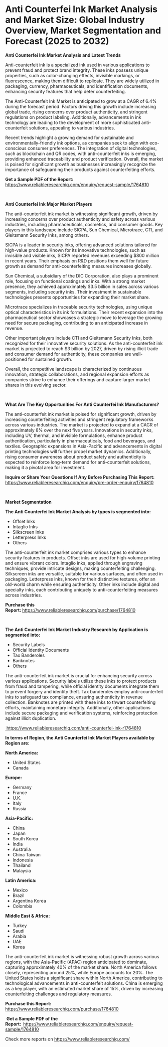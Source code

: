 <p><h1>Anti Counterfei Ink Market Analysis and Market Size: Global Industry Overview, Market Segmentation and Forecast (2025 to 2032)</h1></p><p><strong>Anti Counterfei Ink Market Analysis and Latest Trends</strong></p>
<p><p>Anti-counterfeit ink is a specialized ink used in various applications to prevent fraud and protect brand integrity. These inks possess unique properties, such as color-changing effects, invisible markings, or fluorescence, making them difficult to replicate. They are widely utilized in packaging, currency, pharmaceuticals, and identification documents, enhancing security features that help deter counterfeiting.</p><p>The Anti-Counterfeit Ink Market is anticipated to grow at a CAGR of 6.4% during the forecast period. Factors driving this growth include increasing global trade, rising concerns over product authenticity, and stringent regulations on product labeling. Additionally, advancements in ink technology are leading to the development of more sophisticated anti-counterfeit solutions, appealing to various industries. </p><p>Recent trends highlight a growing demand for sustainable and environmentally-friendly ink options, as companies seek to align with eco-conscious consumer preferences. The integration of digital technologies, such as blockchain and QR codes, with anti-counterfeit inks is emerging, providing enhanced traceability and product verification. Overall, the market is poised for significant growth as businesses increasingly recognize the importance of safeguarding their products against counterfeiting efforts.</p></p>
<p><strong>Get a Sample PDF of the Report:&nbsp;</strong> <a href="https://www.reliableresearchiq.com/enquiry/request-sample/1764810?utm_campaign=1140&utm_medium=2&utm_source=Github&utm_content=ia&utm_term=02022025&utm_id=anti-counterfei-ink">https://www.reliableresearchiq.com/enquiry/request-sample/1764810</a></p>
<p>&nbsp;</p>
<p><strong>Anti Counterfei Ink Major Market Players</strong></p>
<p><p>The anti-counterfeit ink market is witnessing significant growth, driven by increasing concerns over product authenticity and safety across various industries, including pharmaceuticals, cosmetics, and consumer goods. Key players in this landscape include SICPA, Sun Chemical, Microtrace, CTI, and Gleitsmann Security Inks, among others.</p><p>SICPA is a leader in security inks, offering advanced solutions tailored for high-value products. Known for its innovative technologies, such as invisible and visible inks, SICPA reported revenues exceeding $800 million in recent years. Their emphasis on R&D positions them well for future growth as demand for anti-counterfeiting measures increases globally.</p><p>Sun Chemical, a subsidiary of the DIC Corporation, also plays a prominent role, focusing on functional coatings and inks. With a strong market presence, they achieved approximately $3.5 billion in sales across various segments, including security inks. Their investment in sustainable technologies presents opportunities for expanding their market share.</p><p>Microtrace specializes in traceable security technologies, using unique optical characteristics in its ink formulations. Their recent expansion into the pharmaceutical sector showcases a strategic move to leverage the growing need for secure packaging, contributing to an anticipated increase in revenue.</p><p>Other important players include CTI and Gleitsmann Security Inks, both recognized for their innovative security solutions. As the anti-counterfeit ink market is projected to reach $3 billion by 2027, driven by rising illicit trade and consumer demand for authenticity, these companies are well-positioned for sustained growth.</p><p>Overall, the competitive landscape is characterized by continuous innovation, strategic collaborations, and regional expansion efforts as companies strive to enhance their offerings and capture larger market shares in this evolving sector.</p></p>
<p>&nbsp;</p>
<p><strong>What Are The Key Opportunities For Anti Counterfei Ink Manufacturers?</strong></p>
<p><p>The anti-counterfeit ink market is poised for significant growth, driven by increasing counterfeiting activities and stringent regulatory frameworks across various industries. The market is projected to expand at a CAGR of approximately 8% over the next five years. Innovations in security inks, including UV, thermal, and invisible formulations, enhance product authentication, particularly in pharmaceuticals, food and beverages, and textiles. Geographic expansions in Asia-Pacific and advancements in digital printing technologies will further propel market dynamics. Additionally, rising consumer awareness about product safety and authenticity is expected to reinforce long-term demand for anti-counterfeit solutions, making it a pivotal area for investment.</p></p>
<p><strong>Inquire or Share Your Questions If Any Before Purchasing This Report:</strong> <a href="https://www.reliableresearchiq.com/enquiry/pre-order-enquiry/1764810?utm_campaign=1140&utm_medium=2&utm_source=Github&utm_content=ia&utm_term=02022025&utm_id=anti-counterfei-ink">https://www.reliableresearchiq.com/enquiry/pre-order-enquiry/1764810</a></p>
<p>&nbsp;</p>
<p><strong>Market Segmentation</strong></p>
<p><strong>The Anti Counterfei Ink Market Analysis by types is segmented into:</strong></p>
<p><ul><li>Offset Inks</li><li>Intaglio Inks</li><li>Silkscreen Inks</li><li>Letterpress Inks</li><li>Others</li></ul></p>
<p><p>The anti-counterfeit ink market comprises various types to enhance security features in products. Offset inks are used for high-volume printing and ensure vibrant colors. Intaglio inks, applied through engraving techniques, provide intricate designs, making counterfeiting challenging. Silkscreen inks are versatile, suitable for various surfaces, and often used in packaging. Letterpress inks, known for their distinctive textures, offer an old-world charm while ensuring authenticity. Other inks include digital and specialty inks, each contributing uniquely to anti-counterfeiting measures across industries.</p></p>
<p><strong>Purchase this Report:&nbsp;</strong><a href="https://www.reliableresearchiq.com/purchase/1764810?utm_campaign=1140&utm_medium=2&utm_source=Github&utm_content=ia&utm_term=02022025&utm_id=anti-counterfei-ink">https://www.reliableresearchiq.com/purchase/1764810</a></p>
<p>&nbsp;</p>
<p><strong>The Anti Counterfei Ink Market Industry Research by Application is segmented into:</strong></p>
<p><ul><li>Security Labels</li><li>Official Identity Documents</li><li>Tax Banderoles</li><li>Banknotes</li><li>Others</li></ul></p>
<p><p>The anti-counterfeit ink market is crucial for enhancing security across various applications. Security labels utilize these inks to protect products from fraud and tampering, while official identity documents integrate them to prevent forgery and identity theft. Tax banderoles employ anti-counterfeit inks to safeguard tax compliance, ensuring authenticity in revenue collection. Banknotes are printed with these inks to thwart counterfeiting efforts, maintaining monetary integrity. Additionally, other applications include secure packaging and verification systems, reinforcing protection against illicit duplication.</p></p>
<p><a href="https://www.reliableresearchiq.com/anti-counterfei-ink-r1764810?utm_campaign=1140&utm_medium=2&utm_source=Github&utm_content=ia&utm_term=02022025&utm_id=anti-counterfei-ink">&nbsp;https://www.reliableresearchiq.com/anti-counterfei-ink-r1764810</a></p>
<p><strong>In terms of Region, the Anti Counterfei Ink Market Players available by Region are:</strong></p>
<p>
    <p> <strong> North America: </strong>
        <ul>
            <li>United States</li>
            <li>Canada</li>
        </ul>
        </p> 
    <p> <strong> Europe: </strong>
        <ul>
            <li>Germany</li>
            <li>France</li>
            <li>U.K.</li>
            <li>Italy</li>
            <li>Russia</li>
        </ul>
        </p> 
    <p> <strong> Asia-Pacific: </strong>
        <ul>
            <li>China</li>
            <li>Japan</li>
            <li>South Korea</li>
            <li>India</li>
            <li>Australia</li>
            <li>China Taiwan</li>
            <li>Indonesia</li>
            <li>Thailand</li>
            <li>Malaysia</li>
        </ul>
        </p> 
    <p> <strong> Latin America: </strong>
        <ul>
            <li>Mexico</li>
            <li>Brazil</li>
            <li>Argentina Korea</li>
            <li>Colombia</li>
        </ul>
        </p> 
    <p> <strong> Middle East & Africa: </strong>
        <ul>
            <li>Turkey</li>
            <li>Saudi</li>
            <li>Arabia</li>
            <li>UAE</li>
            <li>Korea</li>
        </ul>
    </p>
    </p>
<p><p>The anti-counterfeit ink market is witnessing robust growth across various regions, with the Asia-Pacific (APAC) region anticipated to dominate, capturing approximately 40% of the market share. North America follows closely, representing around 25%, while Europe accounts for 20%. The United States holds a significant share within North America, contributing to technological advancements in anti-counterfeit solutions. China is emerging as a key player, with an estimated market share of 15%, driven by increasing counterfeiting challenges and regulatory measures.</p></p>
<p><strong>Purchase this Report: </strong><a href="https://www.reliableresearchiq.com/purchase/1764810?utm_campaign=1140&utm_medium=2&utm_source=Github&utm_content=ia&utm_term=02022025&utm_id=anti-counterfei-ink">https://www.reliableresearchiq.com/purchase/1764810</a></p>
<p>&nbsp;<strong>Get a Sample PDF of the Report:&nbsp;&nbsp;</strong><a href="https://www.reliableresearchiq.com/enquiry/request-sample/1764810?utm_campaign=1140&utm_medium=2&utm_source=Github&utm_content=ia&utm_term=02022025&utm_id=anti-counterfei-ink">https://www.reliableresearchiq.com/enquiry/request-sample/1764810</a></p>
<p><strong></strong></p>
<p>Check more reports on <a href="https://www.reliableresearchiq.com/?utm_campaign=1140&utm_medium=2&utm_source=Github&utm_content=ia&utm_term=02022025&utm_id=anti-counterfei-ink">https://www.reliableresearchiq.com/</a></p>